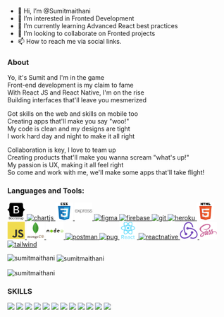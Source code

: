 - 👋 Hi, I’m @Sumitmaithani
- 👀 I’m interested in Fronted Development
- 🌱 I’m currently learning Advanced React best practices
- 💞️ I’m looking to collaborate on Fronted projects
- 📫 How to reach me via social links.

### About 
Yo, it's Sumit and I'm in the game <br>
Front-end development is my claim to fame <br>
With React JS and React Native, I'm on the rise <br>
Building interfaces that'll leave you mesmerized <br>

Got skills on the web and skills on mobile too <br>
Creating apps that'll make you say "woo!" <br>
My code is clean and my designs are tight<br>
I work hard day and night to make it all right<br>

Collaboration is key, I love to team up<br>
Creating products that'll make you wanna scream "what's up!"<br>
My passion is UX, making it all feel right<br>
So come and work with me, we'll make some apps that'll take flight!<br>

<h3 align="left">Languages and Tools:</h3>
<p align="left"> <a href="https://getbootstrap.com" target="_blank" rel="noreferrer"> <img src="https://raw.githubusercontent.com/devicons/devicon/master/icons/bootstrap/bootstrap-plain-wordmark.svg" alt="bootstrap" width="40" height="40"/> </a> <a href="https://www.chartjs.org" target="_blank" rel="noreferrer"> <img src="https://www.chartjs.org/media/logo-title.svg" alt="chartjs" width="40" height="40"/> </a> <a href="https://www.w3schools.com/css/" target="_blank" rel="noreferrer"> <img src="https://raw.githubusercontent.com/devicons/devicon/master/icons/css3/css3-original-wordmark.svg" alt="css3" width="40" height="40"/> </a> <a href="https://expressjs.com" target="_blank" rel="noreferrer"> <img src="https://raw.githubusercontent.com/devicons/devicon/master/icons/express/express-original-wordmark.svg" alt="express" width="40" height="40"/> </a> <a href="https://www.figma.com/" target="_blank" rel="noreferrer"> <img src="https://www.vectorlogo.zone/logos/figma/figma-icon.svg" alt="figma" width="40" height="40"/> </a> <a href="https://firebase.google.com/" target="_blank" rel="noreferrer"> <img src="https://www.vectorlogo.zone/logos/firebase/firebase-icon.svg" alt="firebase" width="40" height="40"/> </a> <a href="https://git-scm.com/" target="_blank" rel="noreferrer"> <img src="https://www.vectorlogo.zone/logos/git-scm/git-scm-icon.svg" alt="git" width="40" height="40"/> </a> <a href="https://heroku.com" target="_blank" rel="noreferrer"> <img src="https://www.vectorlogo.zone/logos/heroku/heroku-icon.svg" alt="heroku" width="40" height="40"/> </a> <a href="https://www.w3.org/html/" target="_blank" rel="noreferrer"> <img src="https://raw.githubusercontent.com/devicons/devicon/master/icons/html5/html5-original-wordmark.svg" alt="html5" width="40" height="40"/> </a> <a href="https://developer.mozilla.org/en-US/docs/Web/JavaScript" target="_blank" rel="noreferrer"> <img src="https://raw.githubusercontent.com/devicons/devicon/master/icons/javascript/javascript-original.svg" alt="javascript" width="40" height="40"/> </a> <a href="https://www.mongodb.com/" target="_blank" rel="noreferrer"> <img src="https://raw.githubusercontent.com/devicons/devicon/master/icons/mongodb/mongodb-original-wordmark.svg" alt="mongodb" width="40" height="40"/> </a> <a href="https://nodejs.org" target="_blank" rel="noreferrer"> <img src="https://raw.githubusercontent.com/devicons/devicon/master/icons/nodejs/nodejs-original-wordmark.svg" alt="nodejs" width="40" height="40"/> </a> <a href="https://postman.com" target="_blank" rel="noreferrer"> <img src="https://www.vectorlogo.zone/logos/getpostman/getpostman-icon.svg" alt="postman" width="40" height="40"/> </a> <a href="https://pugjs.org" target="_blank" rel="noreferrer"> <img src="https://cdn.worldvectorlogo.com/logos/pug.svg" alt="pug" width="40" height="40"/> </a> <a href="https://reactjs.org/" target="_blank" rel="noreferrer"> <img src="https://raw.githubusercontent.com/devicons/devicon/master/icons/react/react-original-wordmark.svg" alt="react" width="40" height="40"/> </a> <a href="https://reactnative.dev/" target="_blank" rel="noreferrer"> <img src="https://reactnative.dev/img/header_logo.svg" alt="reactnative" width="40" height="40"/> </a> <a href="https://redux.js.org" target="_blank" rel="noreferrer"> <img src="https://raw.githubusercontent.com/devicons/devicon/master/icons/redux/redux-original.svg" alt="redux" width="40" height="40"/> </a> <a href="https://sass-lang.com" target="_blank" rel="noreferrer"> <img src="https://raw.githubusercontent.com/devicons/devicon/master/icons/sass/sass-original.svg" alt="sass" width="40" height="40"/> </a> <a href="https://tailwindcss.com/" target="_blank" rel="noreferrer"> <img src="https://www.vectorlogo.zone/logos/tailwindcss/tailwindcss-icon.svg" alt="tailwind" width="40" height="40"/> </a> </p>

<p><img align="left" src="https://github-readme-stats.vercel.app/api/top-langs?username=sumitmaithani&show_icons=true&locale=en&layout=compact" alt="sumitmaithani" /></p>

<p>&nbsp;<img align="center" src="https://github-readme-stats.vercel.app/api?username=sumitmaithani&show_icons=true&locale=en" alt="sumitmaithani" /></p>

<p><img align="center" src="https://github-readme-streak-stats.herokuapp.com/?user=sumitmaithani&" alt="sumitmaithani" /></p>

### SKILLS
<p>
<img src="https://user-images.githubusercontent.com/86047367/169218951-b86f12d2-e430-49dc-a876-4ee9d02d5ba4.svg" width=50 />
<img src="https://user-images.githubusercontent.com/86047367/169218975-f4f569bc-07dd-4652-b813-f8a3539f18c1.svg" width=50 />
<img src="https://user-images.githubusercontent.com/86047367/169219374-e23cfd72-5c7d-427b-b13b-cb70ccac2a4f.svg" width=50 />
<img src="https://user-images.githubusercontent.com/86047367/169219397-1ad0ed5b-05f4-4964-830f-6d79f3323c8c.svg" width=50 />
<img src="https://user-images.githubusercontent.com/86047367/169220588-1f783143-02b1-4b1a-b04b-ad9381dfedc4.svg" width=50 />
<img src="https://user-images.githubusercontent.com/86047367/169219439-b4834c41-4c57-40a6-9f19-f36c0162c4df.svg" width=50 />
<img src="https://user-images.githubusercontent.com/86047367/169219458-463a2371-17f7-4f9d-b19c-9a6651acfc09.svg" width=50 />
<img src="https://user-images.githubusercontent.com/86047367/169220988-4860ad6f-1021-4570-a8b2-42d651144520.svg" width=50 />
<img src="https://user-images.githubusercontent.com/86047367/169219736-ef478d33-a35f-477b-857d-071f4d7fc017.svg" width=50 />
<img src="https://user-images.githubusercontent.com/86047367/169219549-19e23e50-e8be-4f37-ae9b-82111ba01347.svg" width=50 />
<img src="https://user-images.githubusercontent.com/86047367/169219613-46e0d06b-7314-45f5-ac41-3a16688a81e9.svg" width=50 />
<img src="https://user-images.githubusercontent.com/86047367/169219634-2250ad7c-2b5d-40c4-8b4d-03215ffed12c.svg" width=50 />
</p>
